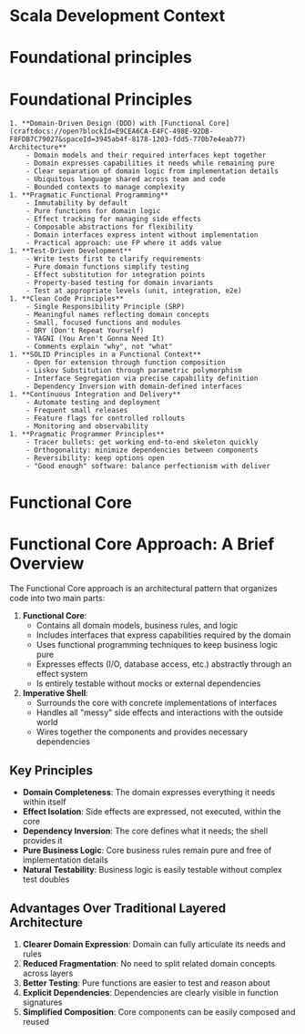 # Scala Development Context

# Foundational principles

# Foundational Principles

    1. **Domain-Driven Design (DDD) with [Functional Core](craftdocs://open?blockId=E9CEA6CA-E4FC-498E-92DB-F8FDB7C79027&spaceId=3945ab4f-8178-1203-fdd5-770b7e4eab77) Architecture**
        - Domain models and their required interfaces kept together
        - Domain expresses capabilities it needs while remaining pure
        - Clear separation of domain logic from implementation details
        - Ubiquitous language shared across team and code
        - Bounded contexts to manage complexity
    1. **Pragmatic Functional Programming**
        - Immutability by default
        - Pure functions for domain logic
        - Effect tracking for managing side effects
        - Composable abstractions for flexibility
        - Domain interfaces express intent without implementation
        - Practical approach: use FP where it adds value
    1. **Test-Driven Development**
        - Write tests first to clarify requirements
        - Pure domain functions simplify testing
        - Effect substitution for integration points
        - Property-based testing for domain invariants
        - Test at appropriate levels (unit, integration, e2e)
    1. **Clean Code Principles**
        - Single Responsibility Principle (SRP)
        - Meaningful names reflecting domain concepts
        - Small, focused functions and modules
        - DRY (Don't Repeat Yourself)
        - YAGNI (You Aren't Gonna Need It)
        - Comments explain "why", not "what"
    1. **SOLID Principles in a Functional Context**
        - Open for extension through function composition
        - Liskov Substitution through parametric polymorphism
        - Interface Segregation via precise capability definition
        - Dependency Inversion with domain-defined interfaces
    1. **Continuous Integration and Delivery**
        - Automate testing and deployment
        - Frequent small releases
        - Feature flags for controlled rollouts
        - Monitoring and observability
    1. **Pragmatic Programmer Principles**
        - Tracer bullets: get working end-to-end skeleton quickly
        - Orthogonality: minimize dependencies between components
        - Reversibility: keep options open
        - "Good enough" software: balance perfectionism with deliver

# Functional Core

# Functional Core Approach: A Brief Overview

The Functional Core approach is an architectural pattern that organizes code into two main parts:

1. **Functional Core**:
    - Contains all domain models, business rules, and logic
    - Includes interfaces that express capabilities required by the domain
    - Uses functional programming techniques to keep business logic pure
    - Expresses effects (I/O, database access, etc.) abstractly through an effect system
    - Is entirely testable without mocks or external dependencies
1. **Imperative Shell**:
    - Surrounds the core with concrete implementations of interfaces
    - Handles all "messy" side effects and interactions with the outside world
    - Wires together the components and provides necessary dependencies

## Key Principles

- **Domain Completeness**: The domain expresses everything it needs within itself
- **Effect Isolation**: Side effects are expressed, not executed, within the core
- **Dependency Inversion**: The core defines what it needs; the shell provides it
- **Pure Business Logic**: Core business rules remain pure and free of implementation details
- **Natural Testability**: Business logic is easily testable without complex test doubles

## Advantages Over Traditional Layered Architecture

1. **Clearer Domain Expression**: Domain can fully articulate its needs and rules
2. **Reduced Fragmentation**: No need to split related domain concepts across layers
3. **Better Testing**: Pure functions are easier to test and reason about
4. **Explicit Dependencies**: Dependencies are clearly visible in function signatures
5. **Simplified Composition**: Core components can be easily composed and reused
